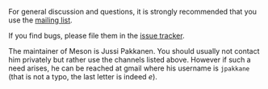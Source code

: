 For general discussion and questions, it is strongly recommended that you use the [mailing list](https://groups.google.com/forum/#!forum/mesonbuild).

If you find bugs, please file them in the [issue tracker](https://github.com/jpakkane/meson/issues).

The maintainer of Meson is Jussi Pakkanen. You should usually not contact him privately but rather use the channels listed above. However if such a need arises, he can be reached at gmail where his username is `jpakkane` (that is not a typo, the last letter is indeed *e*).